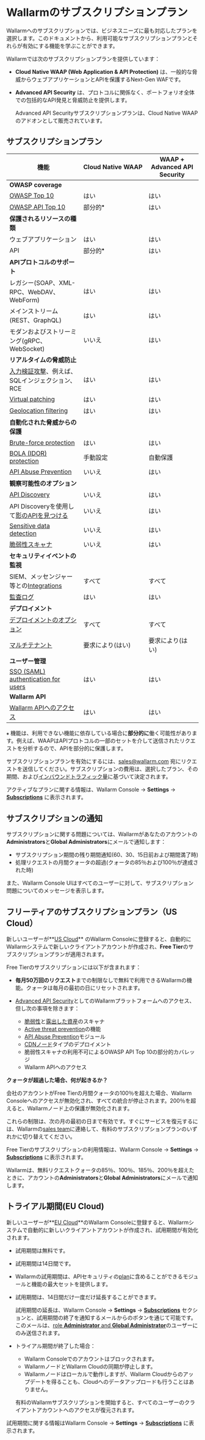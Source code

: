 # Wallarmのサブスクリプションプラン

Wallarmへのサブスクリプションでは、ビジネスニーズに最も対応したプランを選択します。このドキュメントから、利用可能なサブスクリプションプランとそれらが有効にする機能を学ぶことができます。

Wallarmでは次のサブスクリプションプランを提供しています：

* **Cloud Native WAAP (Web Application & API Protection)** は、一般的な脅威からウェブアプリケーションとAPIを保護するNext-Gen WAFです。
* **Advanced API Security** は、プロトコルに関係なく、ポートフォリオ全体での包括的なAPI発見と脅威防止を提供します。

    Advanced API Securityサブスクリプションプランは、Cloud Native WAAPのアドオンとして販売されています。

## サブスクリプションプラン

| 機能 | Cloud Native WAAP | WAAP + Advanced API Security |
| ------- | ----------------- | --------------------- |
| **OWASP coverage** | | |
| [OWASP Top 10](https://owasp.org/www-project-top-ten/) | はい | はい |
| [OWASP API Top 10](https://owasp.org/www-project-api-security/) | 部分的<sup>⁕</sup> | はい |
| **保護されるリソースの種類** | | |
| ウェブアプリケーション | はい | はい |
| API | 部分的<sup>⁕</sup> | はい |
| **APIプロトコルのサポート** | | |
| レガシー(SOAP、XML-RPC、WebDAV、WebForm) | はい | はい |
| メインストリーム(REST、GraphQL) | はい | はい |
| モダンおよびストリーミング(gRPC、WebSocket) | いいえ | はい |
| **リアルタイムの脅威防止** | | |
| [入力検証攻撃](../about-wallarm/protecting-against-attacks.md#input-validation-attacks)、例えば、SQLインジェクション、RCE | はい | はい |
| [Virtual patching](../user-guides/rules/vpatch-rule.md) | はい | はい |
| [Geolocation filtering](../user-guides/ip-lists/overview.md) | はい | はい |
| **自動化された脅威からの保護** | | |
| [Brute-force protection](../admin-en/configuration-guides/protecting-against-bruteforce.md) | はい | はい |
| [BOLA (IDOR) protection](../admin-en/configuration-guides/protecting-against-bola.md) | 手動設定 | 自動保護 |
| [API Abuse Prevention](../api-abuse-prevention/overview.md) | いいえ | はい |
| **観察可能性のオプション** | | |
| [API Discovery](../api-discovery/overview.md) | いいえ | はい |
| API Discoveryを使用して[影のAPIを見つける](../api-discovery/rogue-api.md#shadow-api) | いいえ | はい |
| [Sensitive data detection](../api-discovery/overview.md) | いいえ | はい |
| [脆弱性スキャナ](../about-wallarm/detecting-vulnerabilities.md#vulnerability-scanner) | いいえ | はい |
| **セキュリティイベントの監視** | | |
| SIEM、メッセンジャー等との[Integrations](../user-guides/settings/integrations/integrations-intro.md) | すべて | すべて |
| [監査ログ](../user-guides/settings/audit-log.md) | はい | はい |
| **デプロイメント** | | |
| [デプロイメントのオプション](../installation/supported-deployment-options.md) | すべて | すべて |
| [マルチテナント](../installation/multi-tenant/overview.md) | 要求により(はい) | 要求により(はい) |
| **ユーザー管理** | | |
| [SSO (SAML) authentication for users](../admin-en/configuration-guides/sso/intro.md) | はい | はい |
| **Wallarm API** | | |
| [Wallarm APIへのアクセス](../api/overview.md) | はい | はい |

`⁕` 機能は、利用できない機能に依存している場合に**部分的に**働く可能性があります。例えば、WAAPはAPIプロトコルの一部のセットを介して送信されたリクエストを分析するので、APIを部分的に保護します。

サブスクリプションプランを有効にするには、[sales@wallarm.com](mailto:sales@wallarm.com) 宛にリクエストを送信してください。サブスクリプションの費用は、選択したプラン、その期間、および[インバウンドトラフィック量](../admin-en/operation/learn-incoming-request-number.md)に基づいて決定されます。

アクティブなプランに関する情報は、Wallarm Console → **Settings** → [**Subscriptions**](../about-wallarm/subscription-plans.md) に表示されます。

## サブスクリプションの通知

サブスクリプションに関する問題については、Wallarmがあなたのアカウントの**Administrators**と**Global Administrators**にメールで通知します：

* サブスクリプション期間の残り期間通知(60、30、15日前および期間満了時)
* 処理リクエストの月間クォータの超過(クォータの85％および100％が達成された時)

また、Wallarm Console UIはすべてのユーザーに対して、サブスクリプション問題についてのメッセージを表示します。

## フリーティアのサブスクリプションプラン（US Cloud）

新しいユーザーが**[US Cloud](overview.md#cloud)** のWallarm Consoleに登録すると、自動的にWallarmシステムで新しいクライアントアカウントが作成され、**Free Tier**のサブスクリプションプランが適用されます。

Free Tierのサブスクリプションには以下が含まれます：

* **毎月50万回のリクエスト**までの制限なしで無料で利用できるWallarmの機能。クォータは毎月の最初の日にリセットされます。
* [Advanced API Security](#subscription-plans)としてのWallarmプラットフォームへのアクセス、但し次の事項を除きます：

    * [脆弱性](detecting-vulnerabilities.md#vulnerability-scanner)と[露出した資産](../user-guides/scanner.md)のスキャナ
    * [Active threat prevention](detecting-vulnerabilities.md#active-threat-verification)の機能
    * [API Abuse Prevention](../api-abuse-prevention/overview.md)モジュール
    * [CDNノード](../installation/cdn-node.md)タイプのデプロイメント
    * 脆弱性スキャナの利用不可によるOWASP API Top 10の部分的カバレッジ
    * Wallarm APIへのアクセス

**クォータが超過した場合、何が起きるか？**

会社のアカウントがFree Tierの月間クォータの100％を超えた場合、Wallarm Consoleへのアクセスが無効化され、すべての統合が停止されます。200％を超えると、Wallarmノード上の保護が無効化されます。

これらの制限は、次の月の最初の日まで有効です。すぐにサービスを復元するには、Wallarmの[sales team](mailto:sales@wallarm.com)に連絡して、有料のサブスクリプションプランのいずれかに切り替えてください。

Free Tierのサブスクリプションの利用情報は、Wallarm Console → **Settings** → [**Subscriptions**](../about-wallarm/subscription-plans.md) に表示されます。

Wallarmは、無料リクエストクォータの85％、100％、185％、200％を超えたときに、アカウントの**Administrators**と**Global Administrators**にメールで通知します。

## トライアル期間(EU Cloud)

新しいユーザーが**[EU Cloud](overview.md#cloud)**のWallarm Consoleに登録すると、Wallarmシステムで自動的に新しいクライアントアカウントが作成され、試用期間が有効化されます。

* 試用期間は無料です。
* 試用期間は14日間です。
* Wallarmの試用期間は、APIセキュリティの[plan](#subscription-plans)に含めることができるモジュールと機能の最大セットを提供します。
* 試用期間は、14日間だけ一度だけ延長することができます。

    試用期間の延長は、Wallarm Console → **Settings** → [**Subscriptions**](../about-wallarm/subscription-plans.md) セクションと、試用期間の終了を通知するメールからのボタンを通じて可能です。このメールは、[role **Administrator** and **Global Administrator**](../user-guides/settings/users.md#user-roles)のユーザーにのみ送信されます。
* トライアル期間が終了した場合：

    * Wallarm Consoleでのアカウントはブロックされます。
    * WallarmノードとWallarm Cloudの同期が停止します。
    * Wallarmノードはローカルで動作しますが、Wallarm Cloudからのアップデートを得ることも、Cloudへのデータアップロードも行うことはありません。
    
    有料のWallarmサブスクリプションを開始すると、すべてのユーザーのクライアントアカウントへのアクセスが復元されます。

試用期間に関する情報はWallarm Console → **Settings** → [**Subscriptions**](../about-wallarm/subscription-plans.md) に表示されます。